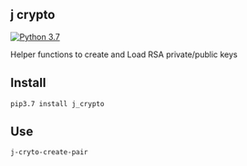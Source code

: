 j crypto
---------------------------

[![Python 3.7](https://img.shields.io/badge/python-3.7-blue.svg)](https://www.python.org/downloads/release/python-370/)

Helper functions to create and Load RSA private/public keys

Install
------------
```
pip3.7 install j_crypto
```

Use
------------
```
j-cryto-create-pair
```
